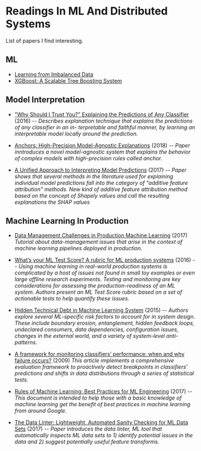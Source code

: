 # Readings In ML And Distributed Systems

List of papers I find interesting.

## ML

* [Learning from Imbalanced Data](http://www.ele.uri.edu/faculty/he/PDFfiles/ImbalancedLearning.pdf)
* [XGBoost: A Scalable Tree Boosting System](https://arxiv.org/pdf/1603.02754.pdf)


## Model Interpretation
* ["Why Should I Trust You?" Explaining the Predictions of Any Classifier](https://arxiv.org/pdf/1602.04938.pdf) (2016) -- *Describes explanation technique that explains the predictions of any classifier in an in- terpretable and faithful manner, by learning an interpretable model locally around the prediction.*

* [Anchors: High-Precision Model-Agnostic Explanations](https://homes.cs.washington.edu/~marcotcr/aaai18.pdf) (2018) -- *Paper inntroduces a novel model-agnostic system that explains the behavior of complex models with high-precision rules called anchor.*

* [A Unified Approach to Interpreting Model Predictions](http://papers.nips.cc/paper/7062-a-unified-approach-to-interpreting-model-predictions.pdf) (2017) -- *Paper shows that several methods in the literature used for explaining individual model predictions fall into the category of "additive feature attribution" methods. New kind of additive feature attribution method based on the concept of Shapely values and call the resulting explanations the SHAP values*

## Machine Learning In Production

* [Data Management Challenges in Production Machine Learning](https://static.googleusercontent.com/media/research.google.com/en//pubs/archive/45a9dcf23dbdfa24dbced358f825636c58518afa.pdf) (2017) *Tutorial about data-management issues that arise in the context of machine learning pipelines deployed in production.*

* [What’s your ML Test Score? A rubric for ML production systems](https://storage.googleapis.com/pub-tools-public-publication-data/pdf/45742.pdf) (2016) -- *Using machine learning in real-world production systems is complicated by a host of issues not found in small toy examples or even large offline research experiments. Testing and monitoring are key considerations for assessing the production-readiness of an ML system. Authors present an ML Test Score rubric based on a set of actionable tests to help quantify these issues.*

* [Hidden Technical Debt in Machine Learning System](https://papers.nips.cc/paper/5656-hidden-technical-debt-in-machine-learning-systems.pdf) (2015) -- *Authors explore several ML-specific risk factors to account for in system design. These include boundary erosion, entanglement, hidden feedback loops, undeclared consumers, data dependencies, configuration issues, changes in the external world, and a variety of system-level anti-patterns.*

* [A framework for monitoring classifiers’ performance: when and why failure occurs?](https://www3.nd.edu/~nchawla/papers/KAIS09.pdf) (2009) *This article implements a comprehensive evaluation framework to proactively detect breakpoints in classifiers’ predictions and shifts in data distributions through a series of statistical tests.*

* [Rules of Machine Learning: Best Practices for ML Engineering](http://martin.zinkevich.org/rules_of_ml/rules_of_ml.pdf) (2017) -- *This document is intended to help those with a basic knowledge of machine learning get the benefit of best practices in machine learning from around Google.*

* [The Data Linter: Lightweight, Automated Sanity Checking for ML Data Sets](http://learningsys.org/nips17/assets/papers/paper_19.pdf) (2017) -- *Paper introduces the data linter, ML tool that automatically inspects ML data sets to 1) identify potential issues in the data and 2) suggest potentially useful feature transforms.*

